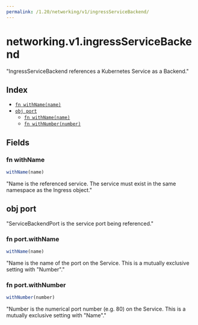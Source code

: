 ```yaml
---
permalink: /1.20/networking/v1/ingressServiceBackend/
---
```


# networking.v1.ingressServiceBackend

"IngressServiceBackend references a Kubernetes Service as a Backend."

## Index

* [`fn withName(name)`](#fn-withname)
* [`obj port`](#obj-port)
  * [`fn withName(name)`](#fn-portwithname)
  * [`fn withNumber(number)`](#fn-portwithnumber)

## Fields

### fn withName

```ts
withName(name)
```

"Name is the referenced service. The service must exist in the same namespace as the Ingress object."

## obj port

"ServiceBackendPort is the service port being referenced."

### fn port.withName

```ts
withName(name)
```

"Name is the name of the port on the Service. This is a mutually exclusive setting with \"Number\"."

### fn port.withNumber

```ts
withNumber(number)
```

"Number is the numerical port number (e.g. 80) on the Service. This is a mutually exclusive setting with \"Name\"."